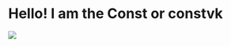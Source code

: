 # Hello! I am the Const or constvk

<img src="![Anurag's github stats](https://github-readme-stats.vercel.app/api?username=constvk)">

